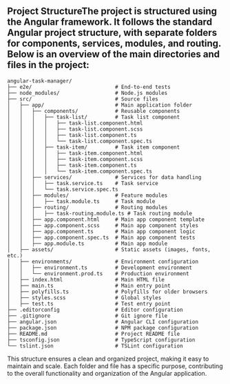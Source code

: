 ## Project StructureThe project is structured using the Angular framework. It follows the standard Angular project structure, with separate folders for components, services, modules, and routing. Below is an overview of the main directories and files in the project:

```
angular-task-manager/
├── e2e/                           # End-to-end tests
├── node_modules/                  # Node.js modules
├── src/                           # Source files
│   ├── app/                       # Main application folder
│   │   ├── components/            # Reusable components
│   │   │   ├── task-list/         # Task list component
│   │   │   │   ├── task-list.component.html
│   │   │   │   ├── task-list.component.scss
│   │   │   │   ├── task-list.component.ts
│   │   │   │   └── task-list.component.spec.ts
│   │   │   ├── task-item/         # Task item component
│   │   │   │   ├── task-item.component.html
│   │   │   │   ├── task-item.component.scss
│   │   │   │   ├── task-item.component.ts
│   │   │   │   └── task-item.component.spec.ts
│   │   ├── services/              # Services for data handling
│   │   │   ├── task.service.ts    # Task service
│   │   │   └── task.service.spec.ts
│   │   ├── modules/               # Feature modules
│   │   │   ├── task.module.ts     # Task module
│   │   ├── routing/               # Routing modules
│   │   │   ├── task-routing.module.ts # Task routing module
│   │   ├── app.component.html     # Main app component template
│   │   ├── app.component.scss     # Main app component styles
│   │   ├── app.component.ts       # Main app component logic
│   │   ├── app.component.spec.ts  # Main app component tests
│   │   ├── app.module.ts          # Main app module
│   ├── assets/                    # Static assets (images, fonts, etc.)
│   ├── environments/              # Environment configuration
│   │   ├── environment.ts         # Development environment
│   │   └── environment.prod.ts    # Production environment
│   ├── index.html                 # Main HTML file
│   ├── main.ts                    # Main entry point
│   ├── polyfills.ts               # Polyfills for older browsers
│   ├── styles.scss                # Global styles
│   ├── test.ts                    # Test entry point
├── .editorconfig                  # Editor configuration
├── .gitignore                     # Git ignore file
├── angular.json                   # Angular CLI configuration
├── package.json                   # NPM package configuration
├── README.md                      # Project README file
├── tsconfig.json                  # TypeScript configuration
└── tslint.json                    # TSLint configuration
```

This structure ensures a clean and organized project, making it easy to maintain and scale. Each folder and file has a specific purpose, contributing to the overall functionality and organization of the Angular application.
